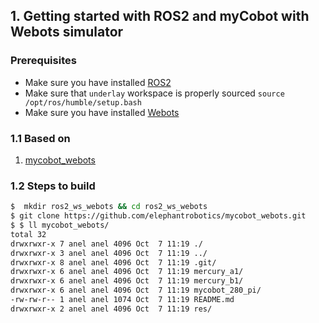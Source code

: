 ## 1. Getting started with ROS2 and myCobot with Webots simulator

### Prerequisites
- Make sure you have installed [ROS2](0_ros2_getting_started.md)
- Make sure that `underlay` workspace is properly sourced `source /opt/ros/humble/setup.bash`
- Make sure you have installed [Webots](webots/0_webots_getting_started.md)

### 1.1 Based on
1. [mycobot_webots](https://github.com/elephantrobotics/mycobot_webots)

### 1.2 Steps to build
```bash
$  mkdir ros2_ws_webots && cd ros2_ws_webots
$ git clone https://github.com/elephantrobotics/mycobot_webots.git
$ $ ll mycobot_webots/
total 32
drwxrwxr-x 7 anel anel 4096 Oct  7 11:19 ./
drwxrwxr-x 3 anel anel 4096 Oct  7 11:19 ../
drwxrwxr-x 8 anel anel 4096 Oct  7 11:19 .git/
drwxrwxr-x 6 anel anel 4096 Oct  7 11:19 mercury_a1/
drwxrwxr-x 6 anel anel 4096 Oct  7 11:19 mercury_b1/
drwxrwxr-x 6 anel anel 4096 Oct  7 11:19 mycobot_280_pi/
-rw-rw-r-- 1 anel anel 1074 Oct  7 11:19 README.md
drwxrwxr-x 2 anel anel 4096 Oct  7 11:19 res/
```
